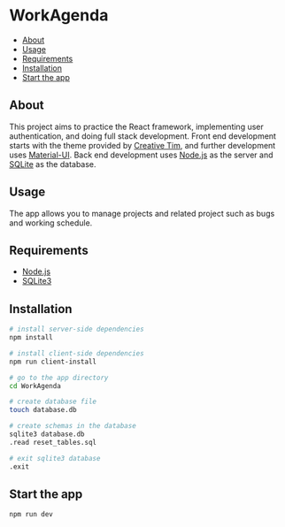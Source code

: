 # WorkAgenda <!-- omit in toc -->

- [About](#about)
- [Usage](#usage)
- [Requirements](#requirements)
- [Installation](#installation)
- [Start the app](#start-the-app)

## About

This project aims to practice the React framework, implementing user authentication, and doing full stack development. Front end development starts with the theme provided by [Creative Tim](https://www.creative-tim.com/live/material-dashboard-react-nodejs), and further development uses [Material-UI](https://material-ui.com/). Back end development uses [Node.js](https://expressjs.com/) as the server and [SQLite](https://sqlite.org/index.html) as the database.

## Usage

The app allows you to manage projects and related project such as bugs and working schedule.

## Requirements
- [Node.js](https://expressjs.com/)
- [SQLite3](https://sqlite.org/download.html)

## Installation

```sh
# install server-side dependencies
npm install

# install client-side dependencies
npm run client-install

# go to the app directory
cd WorkAgenda

# create database file
touch database.db

# create schemas in the database
sqlite3 database.db
.read reset_tables.sql

# exit sqlite3 database
.exit
```

## Start the app

```sh
npm run dev
```
